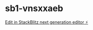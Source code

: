 # sb1-vnsxxaeb

[Edit in StackBlitz next generation editor ⚡️](https://stackblitz.com/~/github.com/thierry1804/sb1-vnsxxaeb)